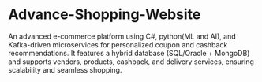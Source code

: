 # Advance-Shopping-Website
An advanced e-commerce platform using C#, python(ML and AI), and Kafka-driven microservices for personalized coupon and cashback recommendations. It features a hybrid database (SQL/Oracle + MongoDB) and supports vendors, products, cashback, and delivery services, ensuring scalability and seamless shopping. 
